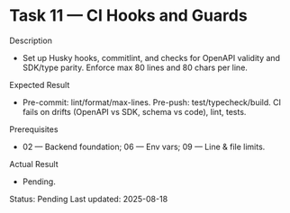 <!--
File: 11-ci-hooks-and-guards.md
Purpose: Task log for CI hooks, commitlint, and anti-drift guards.
All Rights Reserved. Arodi Emmanuel
-->
# Task 11 — CI Hooks and Guards

Description
- Set up Husky hooks, commitlint, and checks for OpenAPI validity and
  SDK/type parity. Enforce max 80 lines and 80 chars per line.

Expected Result
- Pre-commit: lint/format/max-lines. Pre-push: test/typecheck/build.
  CI fails on drifts (OpenAPI vs SDK, schema vs code), lint, tests.

Prerequisites
- 02 — Backend foundation; 06 — Env vars; 09 — Line & file limits.

Actual Result
- Pending.

Status: Pending
Last updated: 2025-08-18
